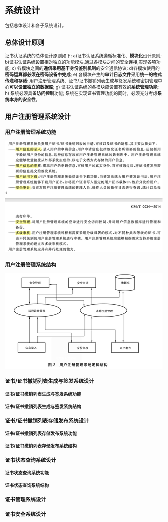 # 系统设计

包括总体设计和各子系统设计。

## 总体设计原则

证书认证系统的总体设计原则如下:
a)证书认证系统遵循标准化、**模块化**设计原则;
b)证书认证系统设置相对独立的功能模块,通过各模块之间的安全连接,实现各项功能;
c) 各模块之间的**通信采用基干身份鉴别机制**的安全通信协议: 
d)各模块使用的**密码运算都必须在密码设备中完成**;
e) 各模块产生的**审计日志文件**采用**统一的格式传递和存诸**: 
用户注册管理系统、证书/证书撤销列表生成与签发系统和密钥管理中心**可以设置独立的数据库**;
g) 证书认证系统的各模块应设置有效的**系统管理功能**; 
h) 系统必须具备**访问控制**功能; 
系统在实现证书管理功能的同时，必须充分考虑**系统本身的安全性**。



## 用户注册管理系统设计



### 用户注册管理系统功能

![image-20230415094650673](img/用户注册管理系统功能.png)

### 用户注册管理系统结构



![image-20230415094831322](img/用户注册管理系统逻辑结构.png)

### 证书/证书撤销列表生成与签发系统设计



#### 证书/证书撤销列表生成与签发系统功能



#### 证书/证书撤销列表生成与签发系统结构









### 证书/证书撤销列表存储发布系统设计



#### 证书/证书撤销列表存储发布系统功能



#### 证书/证书撤销列表存储发布系统结构	



### 证书状态查询系统设计

#### 证书状态查询系统功能



#### 证书状态查询系统结构



### 证书管理系统设计



### 证书安全系统设计





